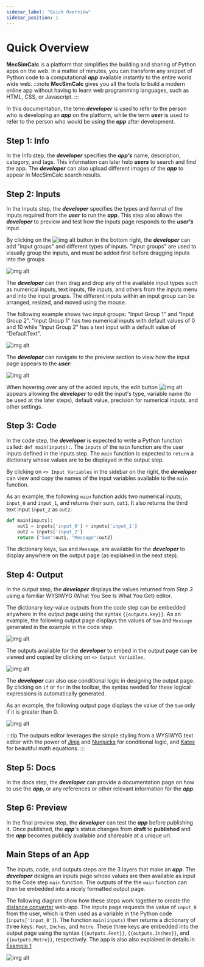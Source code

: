 ```yaml
---
sidebar_label: "Quick Overview"
sidebar_position: 1
---
```


# Quick Overview

**MecSimCalc** is a platform that simplifies the building and sharing of Python apps on the web. In a matter of minutes, you can transform any snippet of Python code to a computational _**app**_ available instantly to the entire world wide web.
:::note
**MecSimCalc** gives you all the tools to build a modern online app without having to learn web programming languages, such as HTML, CSS, or Javascript.
:::

In this documentation, the term _**developer**_ is used to refer to the person who is developing an _**app**_ on the platform, while the term _**user**_ is used to refer to the person who would be using the _**app**_ after development.

## Step 1: Info

In the Info step, the _**developer**_ specifies the _**app's**_ name, description, category, and tags. This information can later help **_users_** to search and find the app. The _**developer**_ can also upload different images of the _**app**_ to appear in MecSimCalc search results.

## Step 2: Inputs

In the Inputs step, the _**developer**_ specifies the types and format of the inputs required from the _**user**_ to run the _**app**_. This step also allows the _**developer**_ to preview and test how the inputs page responds to the _**user's**_ input.

By clicking on the ![img alt](/docs/getting-started/add_btn.png) button in the bottom right, the _**developer**_ can add "input groups" and different types of inputs. "Input groups" are used to visually group the inputs, and must be added first before dragging inputs into the groups.

<div style={{textAlign: 'center'}}>

![img alt](/docs/getting-started/inputs_menu.png)

</div>

The _**developer**_ can then drag and drop any of the available input types such as numerical inputs, text inputs, file inputs, and others from the inputs menu and into the input groups. The different inputs within an input group can be arranged, resized, and moved using the mouse.

The following example shows two input groups: "Input Group 1" and "Input Group 2". "Input Group 1" has two numerical inputs with default values of 0 and 10 while "Input Group 2" has a text input with a default value of "DefaultText".

<div style={{textAlign: 'center'}}>

![img alt](/docs/getting-started/inputs_example.png)

</div>

The _**developer**_ can navigate to the preview section to view how the input page appears to the **_user_**:

<div style={{textAlign: 'center'}}>

![img alt](/docs/getting-started/inputs_preview.png)

</div>

When hovering over any of the added inputs, the edit button ![img alt](/docs/getting-started/edit_btn.png) appears allowing the _**developer**_ to edit the input's type, variable name (to be used at the later steps), default value, precision for numerical inputs, and other settings.

## Step 3: Code

In the code step, the **_developer_** is expected to write a Python function called: `def main(inputs):`. The `inputs` of the `main` function are the user inputs defined in the inputs step. The `main` function is expected to `return` a dictionary whose values are to be displayed in the output step.

By clicking on `<> Input Variables` in the sidebar on the right, the _**developer**_ can view and copy the names of the input variables available to the `main` function.

As an example, the following `main` function adds two numerical inputs, `input_0` and `input_1`, and returns their sum, `out1`. It also returns the third text input `input_2` as `out2`:

```python
def main(inputs):
    out1 = inputs['input_0'] + inputs['input_1']
    out2 = inputs['input_2']
    return {"Sum":out1, "Message":out2}
```

The dictionary keys, `Sum` and `Message`, are available for the _**developer**_ to display anywhere on the output page (as explained in the next step).

## Step 4: Output

In the output step, the **_developer_** displays the values returned from _Step 3_ using a familiar WYSIWYG (What You See Is What You Get) editor.

The dictionary key-value outputs from the code step can be embedded anywhere in the output page using the syntax `{{outputs.key}}`. As an example, the following output page displays the values of `Sum` and `Message` generated in the example in the code step.

<div style={{textAlign: 'center'}}>

![img alt](/docs/getting-started/outputs_1.png)

</div>

The outputs available for the _**developer**_ to embed in the output page can be viewed and copied by clicking on `<> Output Variables`.

<div style={{textAlign: 'center'}}>

![img alt](/docs/getting-started/output_variables.png)

</div>

The _**developer**_ can also use conditional logic in designing the output page. By clicking on `if` or `for` in the toolbar, the syntax needed for these logical expressions is automatically generated.

As an example, the following output page displays the value of the `Sum` only if it is greater than 0.

<div style={{textAlign: 'center'}}>

![img alt](/docs/getting-started/outputs_2.png)

</div>

:::tip
The outputs editor leverages the simple styling from a WYSIWYG text editor with the power of [Jinja](https://jinja.palletsprojects.com/en/3.0.x/templates/) and [Nunjucks](https://mozilla.github.io/nunjucks/templating.html) for conditional logic, and [Katex](https://katex.org/docs/api.html) for beautiful math equations.
:::

## Step 5: Docs

In the docs step, the **_developer_** can provide a documentation page on how to use the _**app**_, or any references or other relevant information for the _**app**_.

## Step 6: Preview

In the final preview step, the _**developer**_ can test the _**app**_ before publishing it. Once published, the _**app**_'s status changes from **draft** to **published** and the _**app**_ becomes publicly available and shareable at a unique url.

## Main Steps of an App

The inputs, code, and outputs steps are the 3 layers that make an _**app**_. The _**developer**_ designs an inputs page whose values are then available as input to the Code step `main` function. The outputs of the the `main` function can then be embedded into a nicely formatted output page.

The following diagram show how these steps work together to create the [distance converter](https://www.mecsimcalc.com/app/4022206/distance_converter) web-app. The inputs page requests the value of `input_0` from the user, which is then used as a variable in the Python code (`inputs['input_0']`). The function `main(inputs)` then returns a dictionary of three keys: `Feet`, `Inches`, and `Metre`. These three keys are embedded into the output page using the syntax `{{outputs.Feet}}`, `{{outputs.Inches}}`, and `{{outputs.Metre}}`, respectively. The app is also also explained in details in [Example 1](/getting-started/example-1)

<div style={{textAlign: 'center'}}>

![img alt](/docs/app_flow.png)

</div>
